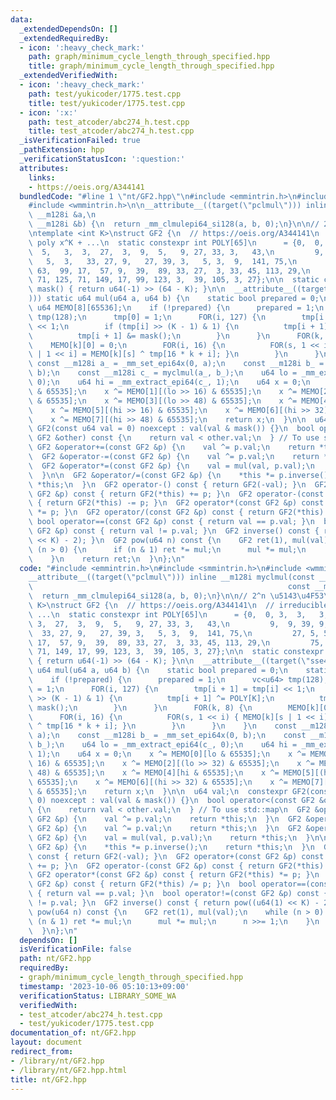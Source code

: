 ```yaml
---
data:
  _extendedDependsOn: []
  _extendedRequiredBy:
  - icon: ':heavy_check_mark:'
    path: graph/minimum_cycle_length_through_specified.hpp
    title: graph/minimum_cycle_length_through_specified.hpp
  _extendedVerifiedWith:
  - icon: ':heavy_check_mark:'
    path: test/yukicoder/1775.test.cpp
    title: test/yukicoder/1775.test.cpp
  - icon: ':x:'
    path: test_atcoder/abc274_h.test.cpp
    title: test_atcoder/abc274_h.test.cpp
  _isVerificationFailed: true
  _pathExtension: hpp
  _verificationStatusIcon: ':question:'
  attributes:
    links:
    - https://oeis.org/A344141
  bundledCode: "#line 1 \"nt/GF2.hpp\"\n#include <emmintrin.h>\n#include <smmintrin.h>\n\
    #include <wmmintrin.h>\n\n__attribute__((target(\"pclmul\"))) inline __m128i myclmul(const\
    \ __m128i &a,\n                                                         const\
    \ __m128i &b) {\n  return _mm_clmulepi64_si128(a, b, 0);\n}\n\n// 2^n \u5143\u4F53\
    \ntemplate <int K>\nstruct GF2 {\n  // https://oeis.org/A344141\n  // irreducible\
    \ poly x^K + ...\n  static constexpr int POLY[65]\n      = {0,  0, 3,  3,   3,\
    \  5,   3,  3,  27,  3,  9,  5,   9, 27, 33, 3,   43,\n         9,  9, 39, 9,\
    \   5,  3,   33, 27, 9,   27, 39, 3,   5, 3,  9,  141, 75,\n         27, 5, 53,\
    \ 63,  99, 17,  57, 9,  39,  89, 33, 27,  3, 33, 45, 113, 29,\n         75, 9,\
    \ 71, 125, 71, 149, 17, 99, 123, 3,  39, 105, 3, 27};\n\n  static constexpr u64\
    \ mask() { return u64(-1) >> (64 - K); }\n\n  __attribute__((target(\"sse4.2\"\
    ))) static u64 mul(u64 a, u64 b) {\n    static bool prepared = 0;\n    static\
    \ u64 MEMO[8][65536];\n    if (!prepared) {\n      prepared = 1;\n      vc<u64>\
    \ tmp(128);\n      tmp[0] = 1;\n      FOR(i, 127) {\n        tmp[i + 1] = tmp[i]\
    \ << 1;\n        if (tmp[i] >> (K - 1) & 1) {\n          tmp[i + 1] ^= POLY[K];\n\
    \          tmp[i + 1] &= mask();\n        }\n      }\n      FOR(k, 8) {\n    \
    \    MEMO[k][0] = 0;\n        FOR(i, 16) {\n          FOR(s, 1 << i) { MEMO[k][s\
    \ | 1 << i] = MEMO[k][s] ^ tmp[16 * k + i]; }\n        }\n      }\n    }\n   \
    \ const __m128i a_ = _mm_set_epi64x(0, a);\n    const __m128i b_ = _mm_set_epi64x(0,\
    \ b);\n    const __m128i c_ = myclmul(a_, b_);\n    u64 lo = _mm_extract_epi64(c_,\
    \ 0);\n    u64 hi = _mm_extract_epi64(c_, 1);\n    u64 x = 0;\n    x ^= MEMO[0][lo\
    \ & 65535];\n    x ^= MEMO[1][(lo >> 16) & 65535];\n    x ^= MEMO[2][(lo >> 32)\
    \ & 65535];\n    x ^= MEMO[3][(lo >> 48) & 65535];\n    x ^= MEMO[4][hi & 65535];\n\
    \    x ^= MEMO[5][(hi >> 16) & 65535];\n    x ^= MEMO[6][(hi >> 32) & 65535];\n\
    \    x ^= MEMO[7][(hi >> 48) & 65535];\n    return x;\n  }\n\n  u64 val;\n  constexpr\
    \ GF2(const u64 val = 0) noexcept : val(val & mask()) {}\n  bool operator<(const\
    \ GF2 &other) const {\n    return val < other.val;\n  } // To use std::map\n \
    \ GF2 &operator+=(const GF2 &p) {\n    val ^= p.val;\n    return *this;\n  }\n\
    \  GF2 &operator-=(const GF2 &p) {\n    val ^= p.val;\n    return *this;\n  }\n\
    \  GF2 &operator*=(const GF2 &p) {\n    val = mul(val, p.val);\n    return *this;\n\
    \  }\n\n  GF2 &operator/=(const GF2 &p) {\n    *this *= p.inverse();\n    return\
    \ *this;\n  }\n  GF2 operator-() const { return GF2(-val); }\n  GF2 operator+(const\
    \ GF2 &p) const { return GF2(*this) += p; }\n  GF2 operator-(const GF2 &p) const\
    \ { return GF2(*this) -= p; }\n  GF2 operator*(const GF2 &p) const { return GF2(*this)\
    \ *= p; }\n  GF2 operator/(const GF2 &p) const { return GF2(*this) /= p; }\n \
    \ bool operator==(const GF2 &p) const { return val == p.val; }\n  bool operator!=(const\
    \ GF2 &p) const { return val != p.val; }\n  GF2 inverse() const { return pow((u64(1)\
    \ << K) - 2); }\n  GF2 pow(u64 n) const {\n    GF2 ret(1), mul(val);\n    while\
    \ (n > 0) {\n      if (n & 1) ret *= mul;\n      mul *= mul;\n      n >>= 1;\n\
    \    }\n    return ret;\n  }\n};\n"
  code: "#include <emmintrin.h>\n#include <smmintrin.h>\n#include <wmmintrin.h>\n\n\
    __attribute__((target(\"pclmul\"))) inline __m128i myclmul(const __m128i &a,\n\
    \                                                         const __m128i &b) {\n\
    \  return _mm_clmulepi64_si128(a, b, 0);\n}\n\n// 2^n \u5143\u4F53\ntemplate <int\
    \ K>\nstruct GF2 {\n  // https://oeis.org/A344141\n  // irreducible poly x^K +\
    \ ...\n  static constexpr int POLY[65]\n      = {0,  0, 3,  3,   3,  5,   3, \
    \ 3,  27,  3,  9,  5,   9, 27, 33, 3,   43,\n         9,  9, 39, 9,   5,  3, \
    \  33, 27, 9,   27, 39, 3,   5, 3,  9,  141, 75,\n         27, 5, 53, 63,  99,\
    \ 17,  57, 9,  39,  89, 33, 27,  3, 33, 45, 113, 29,\n         75, 9, 71, 125,\
    \ 71, 149, 17, 99, 123, 3,  39, 105, 3, 27};\n\n  static constexpr u64 mask()\
    \ { return u64(-1) >> (64 - K); }\n\n  __attribute__((target(\"sse4.2\"))) static\
    \ u64 mul(u64 a, u64 b) {\n    static bool prepared = 0;\n    static u64 MEMO[8][65536];\n\
    \    if (!prepared) {\n      prepared = 1;\n      vc<u64> tmp(128);\n      tmp[0]\
    \ = 1;\n      FOR(i, 127) {\n        tmp[i + 1] = tmp[i] << 1;\n        if (tmp[i]\
    \ >> (K - 1) & 1) {\n          tmp[i + 1] ^= POLY[K];\n          tmp[i + 1] &=\
    \ mask();\n        }\n      }\n      FOR(k, 8) {\n        MEMO[k][0] = 0;\n  \
    \      FOR(i, 16) {\n          FOR(s, 1 << i) { MEMO[k][s | 1 << i] = MEMO[k][s]\
    \ ^ tmp[16 * k + i]; }\n        }\n      }\n    }\n    const __m128i a_ = _mm_set_epi64x(0,\
    \ a);\n    const __m128i b_ = _mm_set_epi64x(0, b);\n    const __m128i c_ = myclmul(a_,\
    \ b_);\n    u64 lo = _mm_extract_epi64(c_, 0);\n    u64 hi = _mm_extract_epi64(c_,\
    \ 1);\n    u64 x = 0;\n    x ^= MEMO[0][lo & 65535];\n    x ^= MEMO[1][(lo >>\
    \ 16) & 65535];\n    x ^= MEMO[2][(lo >> 32) & 65535];\n    x ^= MEMO[3][(lo >>\
    \ 48) & 65535];\n    x ^= MEMO[4][hi & 65535];\n    x ^= MEMO[5][(hi >> 16) &\
    \ 65535];\n    x ^= MEMO[6][(hi >> 32) & 65535];\n    x ^= MEMO[7][(hi >> 48)\
    \ & 65535];\n    return x;\n  }\n\n  u64 val;\n  constexpr GF2(const u64 val =\
    \ 0) noexcept : val(val & mask()) {}\n  bool operator<(const GF2 &other) const\
    \ {\n    return val < other.val;\n  } // To use std::map\n  GF2 &operator+=(const\
    \ GF2 &p) {\n    val ^= p.val;\n    return *this;\n  }\n  GF2 &operator-=(const\
    \ GF2 &p) {\n    val ^= p.val;\n    return *this;\n  }\n  GF2 &operator*=(const\
    \ GF2 &p) {\n    val = mul(val, p.val);\n    return *this;\n  }\n\n  GF2 &operator/=(const\
    \ GF2 &p) {\n    *this *= p.inverse();\n    return *this;\n  }\n  GF2 operator-()\
    \ const { return GF2(-val); }\n  GF2 operator+(const GF2 &p) const { return GF2(*this)\
    \ += p; }\n  GF2 operator-(const GF2 &p) const { return GF2(*this) -= p; }\n \
    \ GF2 operator*(const GF2 &p) const { return GF2(*this) *= p; }\n  GF2 operator/(const\
    \ GF2 &p) const { return GF2(*this) /= p; }\n  bool operator==(const GF2 &p) const\
    \ { return val == p.val; }\n  bool operator!=(const GF2 &p) const { return val\
    \ != p.val; }\n  GF2 inverse() const { return pow((u64(1) << K) - 2); }\n  GF2\
    \ pow(u64 n) const {\n    GF2 ret(1), mul(val);\n    while (n > 0) {\n      if\
    \ (n & 1) ret *= mul;\n      mul *= mul;\n      n >>= 1;\n    }\n    return ret;\n\
    \  }\n};\n"
  dependsOn: []
  isVerificationFile: false
  path: nt/GF2.hpp
  requiredBy:
  - graph/minimum_cycle_length_through_specified.hpp
  timestamp: '2023-10-06 05:10:13+09:00'
  verificationStatus: LIBRARY_SOME_WA
  verifiedWith:
  - test_atcoder/abc274_h.test.cpp
  - test/yukicoder/1775.test.cpp
documentation_of: nt/GF2.hpp
layout: document
redirect_from:
- /library/nt/GF2.hpp
- /library/nt/GF2.hpp.html
title: nt/GF2.hpp
---
```

